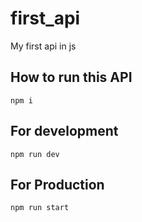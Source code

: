 # first_api
My first api in js

## How to run this API
`npm i`

## For development
`npm run dev`

## For Production
`npm run start`